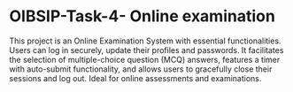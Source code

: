 # OIBSIP-Task-4- Online examination

This project is an Online Examination System with essential functionalities. Users can log in securely, update their profiles and passwords. It facilitates the selection of multiple-choice question (MCQ) answers, features a timer with auto-submit functionality, and allows users to gracefully close their sessions and log out. Ideal for online assessments and examinations.
